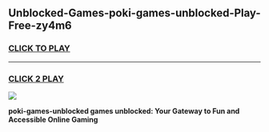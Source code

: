 
## Unblocked-Games-poki-games-unblocked-Play-Free-zy4m6
<h3>
<a href="https://premium76.site?title=poki-games-unblocked&ref=18A1">CLICK TO PLAY</a></h3>
<hr>

<h3>
<a href="https://premium76.site?title=poki-games-unblocked&ref=18A1">CLICK 2 PLAY</a>
  
</h3>

<a href="https://premium76.site?title=poki-games-unblocked&ref=18A1"><img src="https://clearcache.store/games.png"></a>


**poki-games-unblocked games unblocked: Your Gateway to Fun and Accessible Online Gaming**
